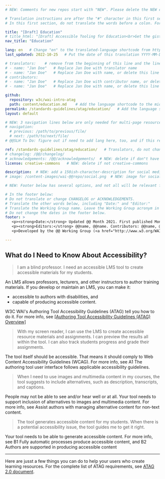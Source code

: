 ```yaml
---
# NEW: Comments for new repos start with "NEW". Please delete the NEW comments. Leave the other comments for translators. Also, search for @@s to replace. For multi-page resources and other frontmatter info, see: https://wai-website-theme.netlify.app/writing/frontmatter/

# Translation instructions are after the "#" character in this first section. They are comments that do not show up in the web page. You do not need to translate the instructions after #.
# In this first section, do not translate the words before a colon. For example, do not translate "title:". Do translate the text after "title:".

title: "[Draft] Education"
# title_html: "[Draft] Accessible Tooling for Education<br>Get the gist of what your tool needs to support accessible education"
nav_title: "Education"

lang: en   # Change "en" to the translated-language shortcode from https://www.iana.org/assignments/language-subtag-registry/language-subtag-registry
last_updated: 2022-10-25   # Put the date of this translation YYYY-MM-DD (with month in the middle)

# translators:    # remove from the beginning of this line and the lines below: "# " (the hash sign and the space)
# - name: "Jan Doe"   # Replace Jan Doe with translator name
# - name: "Jan Doe"   # Replace Jan Doe with name, or delete this line if not multiple translators
# contributors:
# - name: "Jan Doe"   # Replace Jan Doe with contributor name, or delete this line if none
# - name: "Jan Doe"   # Replace Jan Doe with name, or delete this line if not multiple contributors

github:
  repository: w3c/wai-intro-atag
  path: content/education.md    # Add the language shortcode to the middle of the filename, for example: content/index.fr.md
permalink: /standards-guidelines/atag/education/   # Add the language shortcode to the end, with no slash at end, for example: /link/to/page/fr
layout: default

# NEW: 3 navigation lines below are only needed for multi-page resources where you have previous and next at the bottom. If so, un-comment them; otherwise delete these lines.
# navigation:
  # previous: /path/to/previous/file/
  # next: /path/to/next/file/
# @@SLH To Do: figure out if need to add lang here, too, and if this replaces "order" from older resources?

ref: /standards-guidelines/atag/education/   # Translators, do not change this
# changelog: /@@/changelog/ 
# acknowledgements: /@@/acknowledgements/  # NEW: delete if don"t have a separate acknowledgements page. And delete it in the footer below.
license: creative-commons   # NEW: delete if not creative-commons

description:  # NEW: add a 150ish-character-description for social media   # translate the description
# image: /content-images/wai-@@repo/social.png  # NEW: image for social media

# NEW: Footer below has several options, and not all will be relevant for specific pages. (Ask Shawn if questions.)

# In the footer below:
# Do not translate or change CHANGELOG or ACKNOWLEDGEMENTS.
# Translate the other words below, including "Date:" and "Editor:"
# Translate the Working Group name. Leave the Working Group acronym in English.
# Do not change the dates in the footer below.
footer: >
   <p><strong>Date:</strong> Updated @@ Month 2021. First published Month 20@@. CHANGELOG.</p>
   <p><strong>Editors:</strong> @@name, @@name. Contributors: @@name, @@name, and <a href="https://www.w3.org/groups/wg/@@wg/participants">participants of the @@WG</a>. ACKNOWLEDGEMENTS lists contributors and credits.</p>
   <p>Developed by the @@ Working Group (<a href="http://www.w3.org/WAI/@@/">@@WG</a>). Developed as part of the <a href="https://www.w3.org/WAI/@@/">WAI-@@ project</a>, @@co-funded by the European Commission.</p>

---
```


## What do I Need to Know About Accessibility?

> I am a blind professor. I need an accessible LMS tool to create accessible materials for my students.

An LMS allows professors, lecturers, and other instructors to author training materials. If you develop or maintain an LMS, you can make it:

* accessible to authors with disabilities, and
* capable of producing accessible content.

W3C WAI's Authoring Tool Accessibility Guidelines (ATAG) tell you how to do it. For more info, see [[Authoring Tool Accessibility Guidelines (ATAG) Overview]](/standards-guidelines/atag/)

> With my screen reader, I can use the LMS to create accessible resource materials and assignments. I can preview the results all within the tool. I can also track students progress and grade their assignments.

The tool itself should be accessible. That means it should comply to Web Content Accessibility Guidelines (WCAG). For more info, see A1 The authoring tool user interface follows applicable accessibility guidelines.

> When I need to use images and multimedia content in my courses, the tool suggests to include alternatives, such as description, transcripts, and captions.

People may not be able to see and/or hear well or at all. Your tool needs to support inclusion of alternatives to images and multimedia content. For more info, see Assist authors with managing alternative content for non-text content.

> The tool generates accessible content for my students. When there is a potential accessibility issue, the tool guides me to get it right.

Your tool needs to be able to generate accessible content. For more info, see B1 Fully automatic processes produce accessible content, and B2 Authors are supported in producing accessible content

---

Here are jusst a few things you can do to help your users who create learning resources. For the complete list of ATAG requirements, see [ATAG 2.0 document](https://www.w3.org/tr/atag).
